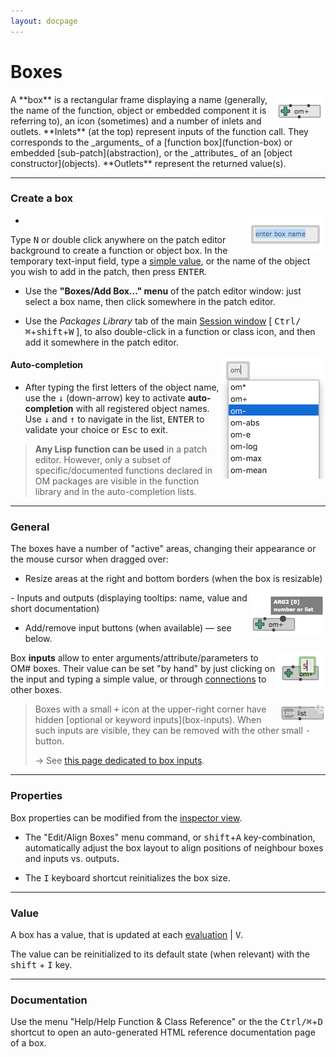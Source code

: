 ```yaml
---
layout: docpage
---
```


# Boxes

<img src="./images/om+.png" align="right">
A **box** is a rectangular frame displaying a name (generally, the name of the function, object or embedded component it is referring to), an icon (sometimes) and a number of inlets and outlets.
**Inlets** (at the top) represent inputs of the function call. They corresponds to the _arguments_ of a [function box](function-box) or embedded [sub-patch](abstraction), or the _attributes_ of an [object constructor](objects).
**Outlets** represent the returned value(s).


----
### Create a box

- <img src="./images/new-box.png" align="right">
 Type <kbd>N</kbd> or double click anywhere on the patch editor background to create a function or object box. 
In the temporary text-input field, type a [simple value](value-box), or the name of the object you wish to add in the patch, then press <kbd>ENTER</kbd>.


- Use the **"Boxes/Add Box..." menu** of the patch editor window: just select a box name, then click somewhere in the patch editor.

- Use the _Packages Library_ tab of the main [Session window](session) [ <kbd>Ctrl/⌘</kbd>+<kbd>shift</kbd>+<kbd>W</kbd> ], to also double-click in a function or class icon, and then add it somewhere in the patch editor. 


<img src="./images/completion.png" align="right" left-margin="30px">

#### Auto-completion

- After typing the first letters of the object name, use the <kbd>↓</kbd> (down-arrow) key to activate **auto-completion** with all registered object names. Use <kbd>↓</kbd> and <kbd>↑</kbd> to navigate in the list, <kbd>ENTER</kbd> to validate your choice or <kbd>Esc</kbd> to exit.


> **Any Lisp function can be used** in a patch editor. 
However, only a subset of specific/documented functions declared in OM packages are visible in the function library and in the auto-completion lists.  


----
### General 

The boxes have a number of "active" areas, changing their appearance or the mouse cursor when dragged over:

- Resize areas at the right and bottom borders (when the box is resizable)

<img src="./images/om+-hint.png" align="right"> 
- Inputs and outputs (displaying tooltips: name, value and short documentation) 

- Add/remove input buttons (when available) — see below.

> <img src="./images/input-set-value.png" align="right"> 
Box **inputs** allow to enter arguments/attribute/parameters to OM# boxes. 
Their value can be set "by hand" by just clicking on the input and typing a simple value, or through [connections](connections) to other boxes.
>
> <img src="./images/list-box-optional.png" align="right"> 
> Boxes with a small <kbd>+</kbd> icon at the upper-right corner have hidden [optional or keyword inputs](box-inputs). When such inputs are visible, they can be removed with the other small <kbd>-</kbd> button.
>
> &rarr; See [this page dedicated to box inputs](box-inputs).

----
### Properties

Box properties can be modified from the [inspector view](inspector).

- The "Edit/Align Boxes" menu command, or <kbd>shift</kbd>+<kbd>A</kbd> key-combination,  automatically adjust the box layout to align positions of neighbour boxes and inputs vs. outputs. 

- The <kbd>I</kbd> keyboard shortcut reinitializes the box size.


----
### Value

A box has a value, that is updated at each [evaluation](eval) \| <kbd>V</kbd>.

The value can be reinitialized to its default state (when relevant) with the <kbd>shift</kbd> + <kbd>I</kbd> key.


----
### Documentation

Use the menu "Help/Help Function & Class Reference" or the the <kbd>Ctrl/⌘</kbd>+<kbd>D</kbd> shortcut to open an auto-generated HTML reference documentation page of a box.

